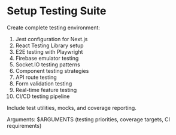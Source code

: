 # Setup Testing Suite

Create complete testing environment:

1. Jest configuration for Next.js
2. React Testing Library setup
3. E2E testing with Playwright
4. Firebase emulator testing
5. Socket.IO testing patterns
6. Component testing strategies
7. API route testing
8. Form validation testing
9. Real-time feature testing
10. CI/CD testing pipeline

Include test utilities, mocks, and coverage reporting.

Arguments: $ARGUMENTS (testing priorities, coverage targets, CI requirements)